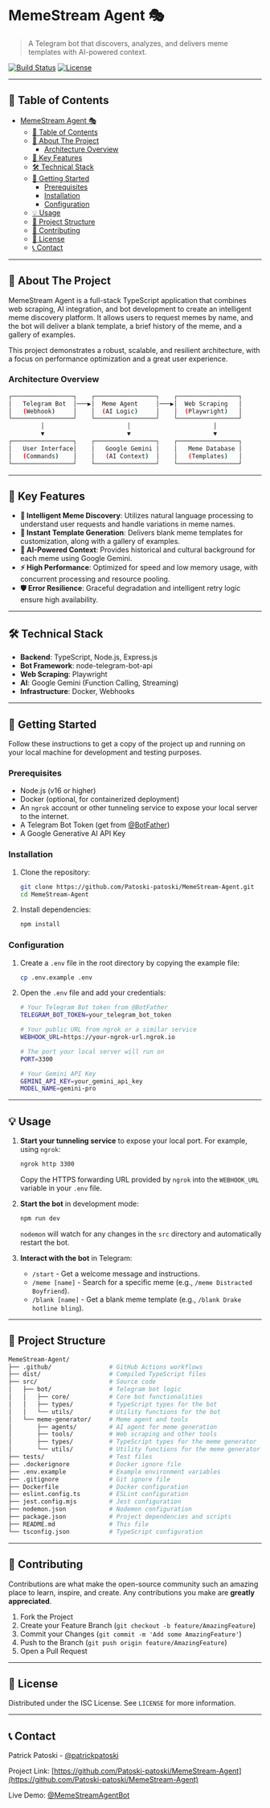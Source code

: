 # MemeStream Agent 🎭

> A Telegram bot that discovers, analyzes, and delivers meme templates with AI-powered context.

[![Build Status](https://img.shields.io/badge/build-passing-brightgreen)](https://github.com/Patoski-patoski/MemeStream-Agent/actions)
[![License](https://img.shields.io/badge/license-ISC-blue)](LICENSE)

---

## 📖 Table of Contents

- [MemeStream Agent 🎭](#memestream-agent-)
  - [📖 Table of Contents](#-table-of-contents)
  - [🎯 About The Project](#-about-the-project)
    - [Architecture Overview](#architecture-overview)
  - [🚀 Key Features](#-key-features)
  - [🛠️ Technical Stack](#️-technical-stack)
  - [🏁 Getting Started](#-getting-started)
    - [Prerequisites](#prerequisites)
    - [Installation](#installation)
    - [Configuration](#configuration)
  - [💡 Usage](#-usage)
  - [📂 Project Structure](#-project-structure)
  - [🤝 Contributing](#-contributing)
  - [📜 License](#-license)
  - [📞 Contact](#-contact)

---

## 🎯 About The Project

MemeStream Agent is a full-stack TypeScript application that combines web scraping, AI integration, and bot development to create an intelligent meme discovery platform. It allows users to request memes by name, and the bot will deliver a blank template, a brief history of the meme, and a gallery of examples.

This project demonstrates a robust, scalable, and resilient architecture, with a focus on performance optimization and a great user experience.

### Architecture Overview

```bash
┌─────────────────┐    ┌─────────────────┐    ┌─────────────────┐
│   Telegram Bot  │───▶│  Meme Agent     │───▶│  Web Scraping   │
│   (Webhook)     │    │  (AI Logic)     │    │  (Playwright)   │
└─────────────────┘    └─────────────────┘    └─────────────────┘
         │                       │                       │
         ▼                       ▼                       ▼
┌─────────────────┐    ┌─────────────────┐    ┌─────────────────┐
│   User Interface│    │   Google Gemini │    │   Meme Database │
│   (Commands)    │    │   (AI Context)  │    │   (Templates)   │
└─────────────────┘    └─────────────────┘    └─────────────────┘
```

---

## 🚀 Key Features

- **🤖 Intelligent Meme Discovery**: Utilizes natural language processing to understand user requests and handle variations in meme names.
- **🎨 Instant Template Generation**: Delivers blank meme templates for customization, along with a gallery of examples.
- **🧠 AI-Powered Context**: Provides historical and cultural background for each meme using Google Gemini.
- **⚡ High Performance**: Optimized for speed and low memory usage, with concurrent processing and resource pooling.
- **🛡️ Error Resilience**: Graceful degradation and intelligent retry logic ensure high availability.

---

## 🛠️ Technical Stack

- **Backend**: TypeScript, Node.js, Express.js
- **Bot Framework**: node-telegram-bot-api
- **Web Scraping**: Playwright
- **AI**: Google Gemini (Function Calling, Streaming)
- **Infrastructure**: Docker, Webhooks

---

## 🏁 Getting Started

Follow these instructions to get a copy of the project up and running on your local machine for development and testing purposes.

### Prerequisites

- Node.js (v16 or higher)
- Docker (optional, for containerized deployment)
- An `ngrok` account or other tunneling service to expose your local server to the internet.
- A Telegram Bot Token (get from [@BotFather](https://t.me/botfather))
- A Google Generative AI API Key

### Installation

1. Clone the repository:

    ```bash
    git clone https://github.com/Patoski-patoski/MemeStream-Agent.git
    cd MemeStream-Agent
    ```

2. Install dependencies:

    ```bash
    npm install
    ```

### Configuration

1. Create a `.env` file in the root directory by copying the example file:

    ```bash
    cp .env.example .env
    ```

2. Open the `.env` file and add your credentials:

    ```bash
    # Your Telegram Bot token from @BotFather
    TELEGRAM_BOT_TOKEN=your_telegram_bot_token

    # Your public URL from ngrok or a similar service
    WEBHOOK_URL=https://your-ngrok-url.ngrok.io

    # The port your local server will run on
    PORT=3300

    # Your Gemini API Key
    GEMINI_API_KEY=your_gemini_api_key
    MODEL_NAME=gemini-pro
    ```

---

## 💡 Usage

1. **Start your tunneling service** to expose your local port. For example, using `ngrok`:

    ```bash
    ngrok http 3300
    ```

    Copy the HTTPS forwarding URL provided by `ngrok` into the `WEBHOOK_URL` variable in your `.env` file.

2. **Start the bot** in development mode:

    ```bash
    npm run dev
    ```

    `nodemon` will watch for any changes in the `src` directory and automatically restart the bot.

3. **Interact with the bot** in Telegram:

    - `/start` - Get a welcome message and instructions.
    - `/meme [name]` - Search for a specific meme (e.g., `/meme Distracted Boyfriend`).
    - `/blank [name]` - Get a blank meme template (e.g., `/blank Drake hotline bling`).

---

## 📂 Project Structure

```bash
MemeStream-Agent/
├── .github/                # GitHub Actions workflows
├── dist/                   # Compiled TypeScript files
├── src/                    # Source code
│   ├── bot/                # Telegram bot logic
│   │   ├── core/           # Core bot functionalities
│   │   ├── types/          # TypeScript types for the bot
│   │   └── utils/          # Utility functions for the bot
│   └── meme-generator/     # Meme agent and tools
│       ├── agents/         # AI agent for meme generation
│       ├── tools/          # Web scraping and other tools
│       ├── types/          # TypeScript types for the meme generator
│       └── utils/          # Utility functions for the meme generator
├── tests/                  # Test files
├── .dockerignore           # Docker ignore file
├── .env.example            # Example environment variables
├── .gitignore              # Git ignore file
├── Dockerfile              # Docker configuration
├── eslint.config.ts        # ESLint configuration
├── jest.config.mjs         # Jest configuration
├── nodemon.json            # Nodemon configuration
├── package.json            # Project dependencies and scripts
├── README.md               # This file
└── tsconfig.json           # TypeScript configuration
```

---

## 🤝 Contributing

Contributions are what make the open-source community such an amazing place to learn, inspire, and create. Any contributions you make are **greatly appreciated**.

1. Fork the Project
2. Create your Feature Branch (`git checkout -b feature/AmazingFeature`)
3. Commit your Changes (`git commit -m 'Add some AmazingFeature'`)
4. Push to the Branch (`git push origin feature/AmazingFeature`)
5. Open a Pull Request

---

## 📜 License

Distributed under the ISC License. See `LICENSE` for more information.

---

## 📞 Contact

Patrick Patoski - [@patrickpatoski](https://twitter.com/codesbypatrick)

Project Link: [https://github.com/Patoski-patoski/MemeStream-Agent](https://github.com/Patoski-patoski/MemeStream-Agent)

Live Demo: [@MemeStreamAgentBot](https://t.me/MemeStreamAgentBot)
